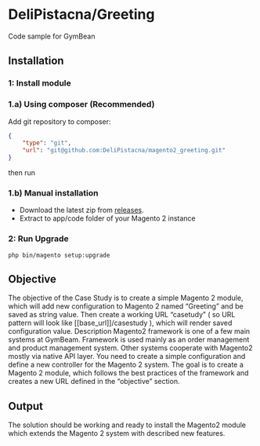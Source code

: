 # DeliPistacna/Greeting
Code sample for GymBean
## Installation
### 1: Install module
### 1.a) Using composer (Recommended)
Add git repository to composer:
```json
{
    "type": "git",
    "url": "git@github.com:DeliPistacna/magento2_greeting.git"
}
```
then run
### 1.b) Manual installation
- Download the latest zip from [releases](https://github.com/DeliPistacna/magento2_greeting/releases).
- Extract to app/code folder of your Magento 2 instance

### 2: Run Upgrade
```shell
php bin/magento setup:upgrade
```


## Objective
The objective of the Case Study is to create a simple Magento 2 module, which will add new
configuration to Magento 2 named “Greeting” and be saved as string value. Then create a
working URL “casetudy” ( so URL pattern will look like [[base_url]]/casestudy ), which will
render saved configuration value.
Description
Magento2 framework is one of a few main systems at GymBeam. Framework is used mainly
as an order management and product management system. Other systems cooperate with
Magento2 mostly via native API layer.
You need to create a simple configuration and define a new controller for the Magento 2
system. The goal is to create a Magento 2 module, which follows the best practices of the
framework and creates a new URL defined in the “objective” section.

## Output
The solution should be working and ready to install the Magento2 module which extends the
Magento 2 system with described new features.

